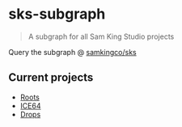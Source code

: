 # sks-subgraph

> A subgraph for all Sam King Studio projects

Query the subgraph @ [samkingco/sks](https://thegraph.com/hosted-service/subgraph/samkingco/sks)

## Current projects

- [Roots](https://roots.samking.photo)
- [ICE64](https://ice64.com)
- [Drops](https://drops.samking.studio)
